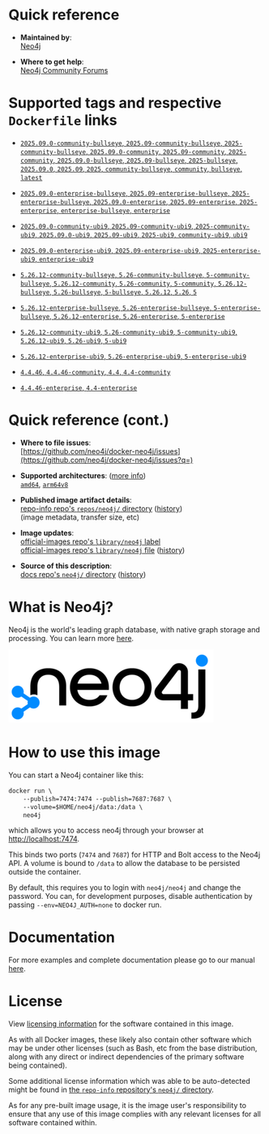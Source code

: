 <!--

********************************************************************************

WARNING:

    DO NOT EDIT "neo4j/README.md"

    IT IS AUTO-GENERATED

    (from the other files in "neo4j/" combined with a set of templates)

********************************************************************************

-->

# Quick reference

-	**Maintained by**:  
	[Neo4j](https://github.com/neo4j/docker-neo4j)

-	**Where to get help**:  
	[Neo4j Community Forums](https://community.neo4j.com)

# Supported tags and respective `Dockerfile` links

-	[`2025.09.0-community-bullseye`, `2025.09-community-bullseye`, `2025-community-bullseye`, `2025.09.0-community`, `2025.09-community`, `2025-community`, `2025.09.0-bullseye`, `2025.09-bullseye`, `2025-bullseye`, `2025.09.0`, `2025.09`, `2025`, `community-bullseye`, `community`, `bullseye`, `latest`](https://github.com/neo4j/docker-neo4j-publish/blob/31cca81e274ab0d5785a97d72b712ef563ab5b2d/2025.09.0/bullseye/community/Dockerfile)

-	[`2025.09.0-enterprise-bullseye`, `2025.09-enterprise-bullseye`, `2025-enterprise-bullseye`, `2025.09.0-enterprise`, `2025.09-enterprise`, `2025-enterprise`, `enterprise-bullseye`, `enterprise`](https://github.com/neo4j/docker-neo4j-publish/blob/31cca81e274ab0d5785a97d72b712ef563ab5b2d/2025.09.0/bullseye/enterprise/Dockerfile)

-	[`2025.09.0-community-ubi9`, `2025.09-community-ubi9`, `2025-community-ubi9`, `2025.09.0-ubi9`, `2025.09-ubi9`, `2025-ubi9`, `community-ubi9`, `ubi9`](https://github.com/neo4j/docker-neo4j-publish/blob/31cca81e274ab0d5785a97d72b712ef563ab5b2d/2025.09.0/ubi9/community/Dockerfile)

-	[`2025.09.0-enterprise-ubi9`, `2025.09-enterprise-ubi9`, `2025-enterprise-ubi9`, `enterprise-ubi9`](https://github.com/neo4j/docker-neo4j-publish/blob/31cca81e274ab0d5785a97d72b712ef563ab5b2d/2025.09.0/ubi9/enterprise/Dockerfile)

-	[`5.26.12-community-bullseye`, `5.26-community-bullseye`, `5-community-bullseye`, `5.26.12-community`, `5.26-community`, `5-community`, `5.26.12-bullseye`, `5.26-bullseye`, `5-bullseye`, `5.26.12`, `5.26`, `5`](https://github.com/neo4j/docker-neo4j-publish/blob/8f0870e5f119fd84d53978ddf9c70aa442b74db8/5.26.12/bullseye/community/Dockerfile)

-	[`5.26.12-enterprise-bullseye`, `5.26-enterprise-bullseye`, `5-enterprise-bullseye`, `5.26.12-enterprise`, `5.26-enterprise`, `5-enterprise`](https://github.com/neo4j/docker-neo4j-publish/blob/8f0870e5f119fd84d53978ddf9c70aa442b74db8/5.26.12/bullseye/enterprise/Dockerfile)

-	[`5.26.12-community-ubi9`, `5.26-community-ubi9`, `5-community-ubi9`, `5.26.12-ubi9`, `5.26-ubi9`, `5-ubi9`](https://github.com/neo4j/docker-neo4j-publish/blob/8f0870e5f119fd84d53978ddf9c70aa442b74db8/5.26.12/ubi9/community/Dockerfile)

-	[`5.26.12-enterprise-ubi9`, `5.26-enterprise-ubi9`, `5-enterprise-ubi9`](https://github.com/neo4j/docker-neo4j-publish/blob/8f0870e5f119fd84d53978ddf9c70aa442b74db8/5.26.12/ubi9/enterprise/Dockerfile)

-	[`4.4.46`, `4.4.46-community`, `4.4`, `4.4-community`](https://github.com/neo4j/docker-neo4j-publish/blob/439722772cf16662310df3e1d8f898272454f85a/4.4.46/bullseye/community/Dockerfile)

-	[`4.4.46-enterprise`, `4.4-enterprise`](https://github.com/neo4j/docker-neo4j-publish/blob/439722772cf16662310df3e1d8f898272454f85a/4.4.46/bullseye/enterprise/Dockerfile)

# Quick reference (cont.)

-	**Where to file issues**:  
	[https://github.com/neo4j/docker-neo4j/issues](https://github.com/neo4j/docker-neo4j/issues?q=)

-	**Supported architectures**: ([more info](https://github.com/docker-library/official-images#architectures-other-than-amd64))  
	[`amd64`](https://hub.docker.com/r/amd64/neo4j/), [`arm64v8`](https://hub.docker.com/r/arm64v8/neo4j/)

-	**Published image artifact details**:  
	[repo-info repo's `repos/neo4j/` directory](https://github.com/docker-library/repo-info/blob/master/repos/neo4j) ([history](https://github.com/docker-library/repo-info/commits/master/repos/neo4j))  
	(image metadata, transfer size, etc)

-	**Image updates**:  
	[official-images repo's `library/neo4j` label](https://github.com/docker-library/official-images/issues?q=label%3Alibrary%2Fneo4j)  
	[official-images repo's `library/neo4j` file](https://github.com/docker-library/official-images/blob/master/library/neo4j) ([history](https://github.com/docker-library/official-images/commits/master/library/neo4j))

-	**Source of this description**:  
	[docs repo's `neo4j/` directory](https://github.com/docker-library/docs/tree/master/neo4j) ([history](https://github.com/docker-library/docs/commits/master/neo4j))

# What is Neo4j?

Neo4j is the world's leading graph database, with native graph storage and processing. You can learn more [here](http://neo4j.com/developer).

![logo](https://raw.githubusercontent.com/docker-library/docs/56823e63d5b6dd7ddbb9d5d3c4a8947778055d8e/neo4j/logo.png)

# How to use this image

You can start a Neo4j container like this:

```console
docker run \
    --publish=7474:7474 --publish=7687:7687 \
    --volume=$HOME/neo4j/data:/data \
    neo4j
```

which allows you to access neo4j through your browser at [http://localhost:7474](http://localhost:7474).

This binds two ports (`7474` and `7687`) for HTTP and Bolt access to the Neo4j API. A volume is bound to `/data` to allow the database to be persisted outside the container.

By default, this requires you to login with `neo4j/neo4j` and change the password. You can, for development purposes, disable authentication by passing `--env=NEO4J_AUTH=none` to docker run.

# Documentation

For more examples and complete documentation please go to our manual [here](http://neo4j.com/docs/operations-manual/current/deployment/single-instance/docker/).

# License

View [licensing information](https://neo4j.com/licensing) for the software contained in this image.

As with all Docker images, these likely also contain other software which may be under other licenses (such as Bash, etc from the base distribution, along with any direct or indirect dependencies of the primary software being contained).

Some additional license information which was able to be auto-detected might be found in [the `repo-info` repository's `neo4j/` directory](https://github.com/docker-library/repo-info/tree/master/repos/neo4j).

As for any pre-built image usage, it is the image user's responsibility to ensure that any use of this image complies with any relevant licenses for all software contained within.
